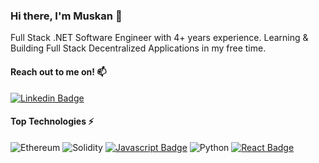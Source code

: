 ### Hi there, I'm Muskan 👋

Full Stack .NET Software Engineer with 4+ years experience. Learning & Building Full Stack Decentralized Applications in my free time.
<br>

#### Reach out to me on! :mailbox: 

[![Linkedin Badge](https://img.shields.io/badge/-Muskan-0e76a8?style=flat&labelColor=0e76a8&logo=linkedin&logoColor=white)](https://www.linkedin.com/in/muskansubnani/) 


#### Top Technologies :zap:
![Ethereum](https://img.shields.io/badge/Ethereum-3C3C3D?style=for-the-badge&logo=Ethereum&logoColor=F0DB4F)
![Solidity](https://img.shields.io/badge/Solidity-%23363636.svg?style=for-the-badge&logo=solidity&logoColor=61DBFB)
[![Javascript Badge](https://img.shields.io/badge/-Javascript-F0DB4F?style=for-the-badge&labelColor=black&logo=javascript&logoColor=F0DB4F)](#)
![Python](https://img.shields.io/badge/python-3670A0?style=for-the-badge&logo=python&logoColor=ffdd54)
[![React Badge](https://img.shields.io/badge/-React-61DBFB?style=for-the-badge&labelColor=black&logo=react&logoColor=61DBFB)](#) 

